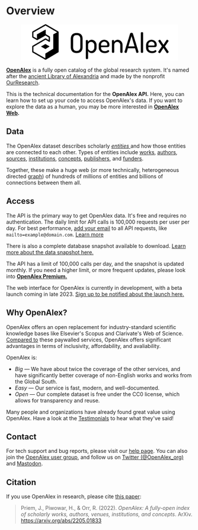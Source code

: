 # Overview

<figure><img src=".gitbook/assets/openalex_logo_text_transparent_20240117.png" alt=""><figcaption></figcaption></figure>

[**OpenAlex**](https://openalex.org) is a fully open catalog of the global research system. It's named after the [ancient Library of Alexandria](https://en.wikipedia.org/wiki/Library\_of\_Alexandria) and made by the nonprofit [OurResearch](https://ourresearch.org/).

This is the technical documentation for the **OpenAlex API.** Here, you can learn how to set up your code to access OpenAlex's data. If you want to explore the data as a human, you may be more interested in [**OpenAlex Web**](https://help.openalex.org)**.**

## Data

The OpenAlex dataset describes scholarly [_entities_ ](api-entities/entities-overview.md)and how those entities are connected to each other. Types of entities include [works](api-entities/works/), [authors](api-entities/authors/), [sources](api-entities/sources/), [institutions](api-entities/institutions/), [concepts](api-entities/concepts/), [publishers](api-entities/publishers/), and [funders](api-entities/funders/).

Together, these make a huge web (or more technically, heterogeneous directed [graph](https://en.wikipedia.org/wiki/Graph\_theory)) of hundreds of millions of entities and billions of connections between them all.

## Access

The API is the primary way to get OpenAlex data. It's free and requires no authentication. The daily limit for API calls is 100,000 requests per user per day. For best performance, [add your email](how-to-use-the-api/rate-limits-and-authentication.md#the-polite-pool) to all API requests, like `mailto=example@domain.com`. [Learn more](how-to-use-the-api/api-overview.md)

There is also a complete database snapshot available to download. [Learn more about the data snapshot here.](download-all-data/openalex-snapshot.md)

The API has a limit of 100,000 calls per day, and the snapshot is updated monthly. If you need a higher limit, or more frequent updates, please look into [**OpenAlex Premium.**](https://openalex.org/pricing)

The web interface for OpenAlex is currently in development, with a beta launch coming in late 2023. [Sign up to be notified about the launch here.](https://forms.gle/NDoXAQVKGQLpkF5U8)

## Why OpenAlex?

OpenAlex offers an open replacement for industry-standard scientific knowledge bases like Elsevier's Scopus and Clarivate's Web of Science. [Compared to](https://openalex.org/about#comparison) these paywalled services, OpenAlex offers significant advantages in terms of inclusivity, affordability, and avaliability.

OpenAlex is:

* _Big —_ We have about twice the coverage of the other services, and have significantly better coverage of non-English works and works from the Global South.
* _Easy —_ Our service is fast, modern, and well-documented.
* _Open —_ Our complete dataset is free under the CC0 license, which allows for transparency and reuse.

Many people and organizations have already found great value using OpenAlex. Have a look at the [Testimonials](https://openalex.org/testimonials) to hear what they've said!

## Contact

For tech support and bug reports, please visit our [help page](https://openalex.org/help). You can also join the [OpenAlex user group](https://groups.google.com/g/openalex-users), and follow us on [Twitter (@OpenAlex\_org)](https://twitter.com/openalex\_org) and [Mastodon](https://mastodon.social/@OpenAlex).

## Citation

If you use OpenAlex in research, please cite [this paper](https://arxiv.org/abs/2205.01833):

> Priem, J., Piwowar, H., & Orr, R. (2022). _OpenAlex: A fully-open index of scholarly works, authors, venues, institutions, and concepts_. ArXiv. https://arxiv.org/abs/2205.01833
